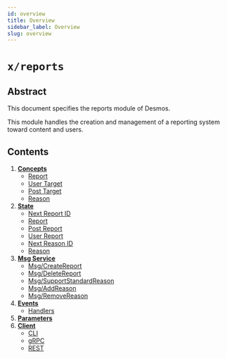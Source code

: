```yaml
---
id: overview
title: Overview
sidebar_label: Overview
slug: overview
---
```


# `x/reports`

## Abstract 
This document specifies the reports module of Desmos.  

This module handles the creation and management of a reporting system toward content and users.

## Contents
1. **[Concepts](02-concepts.md)**
    - [Report](02-concepts.md#report)
    - [User Target](02-concepts.md#user-target)
    - [Post Target](02-concepts.md#post-target)
    - [Reason](02-concepts.md#reason)
2. **[State](03-state.md)**
    - [Next Report ID](03-state.md#next-report-id)
    - [Report](03-state.md#report)
    - [Post Report](03-state.md#posts-report)
    - [User Report](03-state.md#user-report)
    - [Next Reason ID](03-state.md#next-reason-id)
    - [Reason](03-state.md#reason)
3. **[Msg Service](04-messages.md)**
    - [Msg/CreateReport](04-messages.md#msgcreatereport)
    - [Msg/DeleteReport](04-messages.md#msgdeletereport)
    - [Msg/SupportStandardReason](04-messages.md#msgsupportstandardreason)
    - [Msg/AddReason](04-messages.md#msgaddreason)
    - [Msg/RemoveReason](04-messages.md#msgremovereason)
4. **[Events](05-events.md)**
    - [Handlers](05-events.md#handlers)
5. **[Parameters](07-params.md)**
6. **[Client](08-client.md)**
    - [CLI](08-client.md#cli)
    - [gRPC](08-client.md#grpc)
    - [REST](08-client.md#rest)